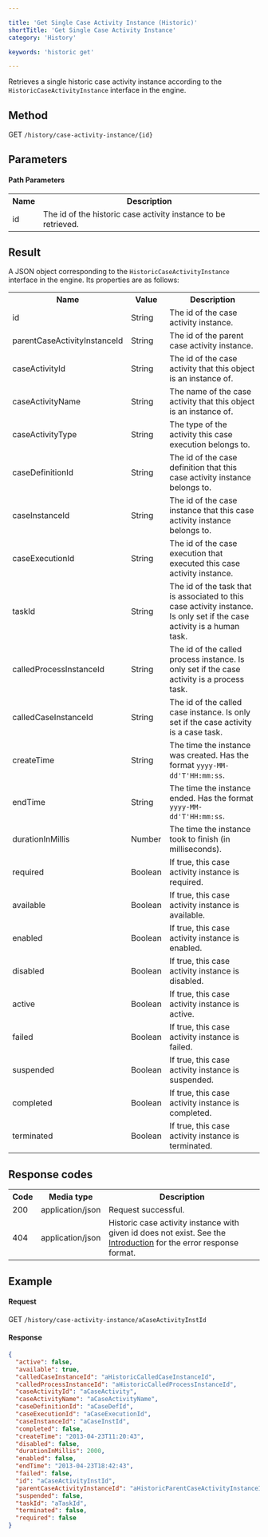 ```yaml
---

title: 'Get Single Case Activity Instance (Historic)'
shortTitle: 'Get Single Case Activity Instance'
category: 'History'

keywords: 'historic get'

---
```


Retrieves a single historic case activity instance according to the `HistoricCaseActivityInstance`
interface in the engine.


Method
------

GET `/history/case-activity-instance/{id}`

Parameters
----------

#### Path Parameters

<table class="table table-striped">
  <tr>
    <th>Name</th>
    <th>Description</th>
  </tr>
  <tr>
    <td>id</td>
    <td>The id of the historic case activity instance to be retrieved.</td>
  </tr>
</table>


Result
------

A JSON object corresponding to the `HistoricCaseActivityInstance` interface in the engine.
Its properties are as follows:

<table class="table table-striped">
  <tr>
    <th>Name</th>
    <th>Value</th>
    <th>Description</th>
  </tr>
  <tr>
    <td>id</td>
    <td>String</td>
    <td>The id of the case activity instance.</td>
  </tr>
  <tr>
    <td>parentCaseActivityInstanceId</td>
    <td>String</td>
    <td>The id of the parent case activity instance.</td>
  </tr>
  <tr>
    <td>caseActivityId</td>
    <td>String</td>
    <td>The id of the case activity that this object is an instance of.</td>
  </tr>
  <tr>
    <td>caseActivityName</td>
    <td>String</td>
    <td>The name of the case activity that this object is an instance of.</td>
  </tr>
  <tr>
    <td>caseActivityType</td>
    <td>String</td>
    <td>The type of the activity this case execution belongs to.</td>
  </tr>
  <tr>
    <td>caseDefinitionId</td>
    <td>String</td>
    <td>The id of the case definition that this case activity instance belongs to.</td>
  </tr>
  <tr>
    <td>caseInstanceId</td>
    <td>String</td>
    <td>The id of the case instance that this case activity instance belongs to.</td>
  </tr>
  <tr>
    <td>caseExecutionId</td>
    <td>String</td>
    <td>The id of the case execution that executed this case activity instance.</td>
  </tr>
  <tr>
    <td>taskId</td>
    <td>String</td>
    <td>The id of the task that is associated to this case activity instance. Is only set if the case activity is a human task.</td>
  </tr>
  <tr>
    <td>calledProcessInstanceId</td>
    <td>String</td>
    <td>The id of the called process instance. Is only set if the case activity is a process task.</td>
  </tr>
  <tr>
    <td>calledCaseInstanceId</td>
    <td>String</td>
    <td>The id of the called case instance. Is only set if the case activity is a case task.</td>
  </tr>
  <tr>
    <td>createTime</td>
    <td>String</td>
    <td>The time the instance was created. Has the format <code>yyyy-MM-dd'T'HH:mm:ss</code>.</td>
  </tr>
  <tr>
    <td>endTime</td>
    <td>String</td>
    <td>The time the instance ended. Has the format <code>yyyy-MM-dd'T'HH:mm:ss</code>.</td>
  </tr>
  <tr>
    <td>durationInMillis</td>
    <td>Number</td>
    <td>The time the instance took to finish (in milliseconds).</td>
  </tr>
  <tr>
    <td>required</td>
    <td>Boolean</td>
    <td>If true, this case activity instance is required.</td>
  </tr>
  <tr>
    <td>available</td>
    <td>Boolean</td>
    <td>If true, this case activity instance is available.</td>
  </tr>
  <tr>
    <td>enabled</td>
    <td>Boolean</td>
    <td>If true, this case activity instance is enabled.</td>
  </tr>
  <tr>
    <td>disabled</td>
    <td>Boolean</td>
    <td>If true, this case activity instance is disabled.</td>
  </tr>
  <tr>
    <td>active</td>
    <td>Boolean</td>
    <td>If true, this case activity instance is active.</td>
  </tr>
  <tr>
    <td>failed</td>
    <td>Boolean</td>
    <td>If true, this case activity instance is failed.</td>
  </tr>
  <tr>
    <td>suspended</td>
    <td>Boolean</td>
    <td>If true, this case activity instance is suspended.</td>
  </tr>
  <tr>
    <td>completed</td>
    <td>Boolean</td>
    <td>If true, this case activity instance is completed.</td>
  </tr>
  <tr>
    <td>terminated</td>
    <td>Boolean</td>
    <td>If true, this case activity instance is terminated.</td>
  </tr>
</table>


Response codes
--------------

<table class="table table-striped">
  <tr>
    <th>Code</th>
    <th>Media type</th>
    <th>Description</th>
  </tr>
  <tr>
    <td>200</td>
    <td>application/json</td>
    <td>Request successful.</td>
  </tr>
  <tr>
    <td>404</td>
    <td>application/json</td>
    <td>Historic case activity instance with given id does not exist. See the <a href="ref:#overview-introduction">Introduction</a> for the error response format.</td>
  </tr>
</table>


Example
-------

#### Request

GET `/history/case-activity-instance/aCaseActivityInstId`

#### Response

```json
{
  "active": false,
  "available": true,
  "calledCaseInstanceId": "aHistoricCalledCaseInstanceId",
  "calledProcessInstanceId": "aHistoricCalledProcessInstanceId",
  "caseActivityId": "aCaseActivity",
  "caseActivityName": "aCaseActivityName",
  "caseDefinitionId": "aCaseDefId",
  "caseExecutionId": "aCaseExecutionId",
  "caseInstanceId": "aCaseInstId",
  "completed": false,
  "createTime": "2013-04-23T11:20:43",
  "disabled": false,
  "durationInMillis": 2000,
  "enabled": false,
  "endTime": "2013-04-23T18:42:43",
  "failed": false,
  "id": "aCaseActivityInstId",
  "parentCaseActivityInstanceId": "aHistoricParentCaseActivityInstanceId",
  "suspended": false,
  "taskId": "aTaskId",
  "terminated": false,
  "required": false
}
```
